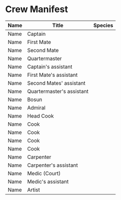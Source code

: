 # Crew Manifest
Name|Title|Species
---|---|---
Name|Captain|
Name|First Mate|
Name|Second Mate|
Name|Quartermaster|
Name|Captain's assistant|
Name|First Mate's assistant|
Name|Second Mates' assistant|
Name|Quartermaster's assistant|
Name|Bosun|
Name|Admiral|
Name|Head Cook|
Name|Cook|
Name|Cook|
Name|Cook|
Name|Cook|
Name|Carpenter|
Name|Carpenter's assistant|
Name|Medic (Court)|
Name|Medic's assistant|
Name|Artist|
